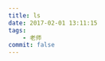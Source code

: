 ```yaml
---
title: ls   
date: 2017-02-01 13:11:15
tags:
    - 老师
commit: false
---
```

<!--
天秤座
广州大学 英语专8
广东省广州市番禺区南浦西一村西一小学
10-15农历
相识2.21
9.1号第一天当班主任

大姨妈 18号-24号
喜欢 小王子 华农紫荆花桥 刘亦菲
水仙 木棉 紫荆花
答应的事情：
天涯海角 北京 看雪 摩天轮 看樱花 去周杰伦演唱会

恐高 不喜欢吃西兰花

舍友 少琴  喜欢 老师初中同学 砖哥
班搭 林小胖 对象 华工研究生 做水利的
    - 喜欢体育老师 被拒绝
        - 体育老师 -渣男
        
大学同学
闺蜜 菲菲 喜欢 安以轩
初中同学
好朋友 胖子 湛江 会计师
好朋友 中国移动 
高中同学
重庆好朋友： 丽小锦
日本好朋友 
凤霞

胡玉 想北漂的女老师 156要求175
会 打篮球 慢节奏的生活
奶娘是谁
珊琦